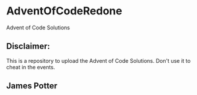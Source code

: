 # AdventOfCodeRedone
Advent of Code Solutions

## Disclaimer:
This is a repository to upload the Advent of Code Solutions. Don't use it to cheat in the events.
## James Potter
